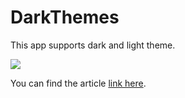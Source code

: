 # DarkThemes

 This app supports dark and light theme.

![](https://cdn-images-1.medium.com/max/1600/1*0CajZSE7e0EBxHdXirJ1Zg.gif)

You can find the article <a href="https://sibelyiildz.medium.com/" rel="nofollow">link here</a>.
